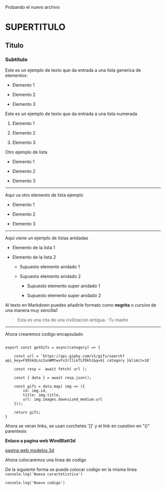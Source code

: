 Probando el nuevo archivo

# SUPERTITULO
 
## Titulo

### Subtitulo

Este es un ejemplo de texto que da entrada a una lista generica de elementos:

- Elemento 1

- Elemento 2

- Elemento 3

Este es un ejemplo de texto que da entrada a una lista numerada

1. Elemento 1

2. Elemento 2

3. Elemento 3

Otro ejemplo de lista

* Elemento 1

* Elemento 2

* Elemento 3

___

Aqui va otro elemento de lista ejemplo

+ Elemento 1

+ Elemento 2

+ Elemento 3

---


Aqui viene un ejemplo de listas anidadas

- Elemento de la lista 1

- Elemento de la lista 2

	- Supuesto elemento anidado 1
	
	- Supuesto elemento anidado 2
	
		- Supuesto elemento super anidado 1
		
		- Supuesto elemento super anidado 2

Al texto en Markdown puedes añadirle formato como **negrita** o *cursiva* de una manera muy sencilla1


> Esta es una cita de una civilizacion antigua. -Tu madre

***


Ahora crearemos codigo encapsulado

~~~

export const getGifs = async(category) => {

    const url = `https://api.giphy.com/v1/gifs/search?api_key=F95hkGLnz2unWMtwvFv3rIlLkTLFDkh1&q=${ category }&limit=10`
    
    const resp =  await fetch( url );
    
    const { data } = await resp.json();

    const gifs = data.map( img => ({
        id: img.id,
        title: img.title,
        url: img.images.downsized_medium.url
    }));

    return gifs;
}
~~~ 


Ahora se veran links, se usan corchetes '[]' y el link en cuestion en "()" parentesis

**Enlace a pagina web WindBlatt3d**


[pagina web modelos 3d](https://windblatt3d.com/)

Ahora colocaremos una linea de codigo

De la siguiente forma se puede colocar codigo en la misma linea `console.log('Nueva caractetistica')`

	console.log('Nuevo codigo')




















